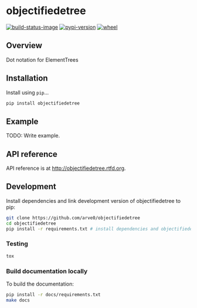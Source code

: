 # objectifiedetree

[![build-status-image]][travis]
[![pypi-version]][pypi]
[![wheel]][pypi]

## Overview

Dot notation for ElementTrees

## Installation

Install using `pip`...

```bash
pip install objectifiedetree
```

## Example

TODO: Write example.

## API reference

API reference is at http://objectifiedetree.rtfd.org.

## Development
Install dependencies and link development version of objectifiedetree to pip:
```bash
git clone https://github.com/arve0/objectifiedetree
cd objectifiedetree
pip install -r requirements.txt # install dependencies and objectifiedetree-package
```

### Testing
```bash
tox
```

### Build documentation locally
To build the documentation:
```bash
pip install -r docs/requirements.txt
make docs
```



[build-status-image]: https://secure.travis-ci.org/arve0/objectifiedetree.png?branch=master
[travis]: http://travis-ci.org/arve0/objectifiedetree?branch=master
[pypi-version]: https://pypip.in/version/objectifiedetree/badge.svg
[pypi]: https://pypi.python.org/pypi/objectifiedetree
[wheel]: https://pypip.in/wheel/objectifiedetree/badge.svg
